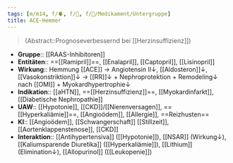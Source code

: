 ```yaml
---
tags: [m/m14, f/🫀, f/🍺, f/💊/Medikament/Untergruppe]
title: ACE-Hemmer
---
```

> (Abstract::Prognoseverbessernd bei [[Herzinsuffizienz]])
- **Gruppe**:: [[RAAS-Inhibitoren]]
- **Entitäten**:: ==[[Ramipril]]==, [[Enalapril]], [[Captopril]], [[Lisinopril]]
- **Wirkung**:: Hemmung [[ACE]] → Angiotensin II↓, [[Aldosteron]]↓, [[Vasokonstriktion]]↓ → [[RR]]↓ + Nephroprotektion + Remodeling↓ nach [[OMI]] + Myokardhypertrophie↓ 
- **Indikation**:: [[aHTN]], ==[[Herzinsuffizienz]]==, [[Myokardinfarkt]], [[Diabetische Nephropathie]]
- **UAW**:: [[Hypotonie]], [[CKD]]/[[Nierenversagen]], ==[[Hyperkaliämie]]==, [[Angioödem]], [[Allergie]], ==Reizhusten==
- **KI**:: [[Angioödem]], [[Schwangerschaft]] [[Stillzeit]], [[Aortenklappenstenose]], [[CKD]]
- **Interaktion**:: [[Antihypertensiva]] ([[Hypotonie]]), [[NSAR]] (Wirkung↓), [[Kaliumsparende Diuretika]] ([[Hyperkaliämie]]), [[Lithium]] (Elimination↓), [[Allopurinol]] ([[Leukopenie]])